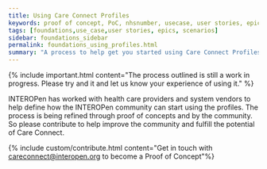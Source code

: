 ```yaml
---
title: Using Care Connect Profiles
keywords: proof of concept, PoC, nhsnumber, usecase, user stories, epics, scenarios
tags: [foundations,use_case,user stories, epics, scenarios]
sidebar: foundations_sidebar
permalink: foundations_using_profiles.html
summary: "A process to help get you started using Care Connect Profiles in your environment"
---
```


{% include important.html content="The process outlined is still a work in progress. Please try and it and let us know your experience of using it." %}

INTEROPen has worked with health care providers and system vendors to help define how the INTEROPen community can start using the profiles. The process is being refined through proof of concepts and by the community. So please contribute to help improve the community and fulfill the potential of Care Connect.

{% include custom/contribute.html content="Get in touch with careconnect@interopen.org to become a Proof of Concept"%}
